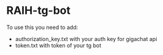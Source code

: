 # RAIH-tg-bot
To use this you need to add:
 - authorization_key.txt with your auth key for gigachat api
 - token.txt with token of your tg bot
